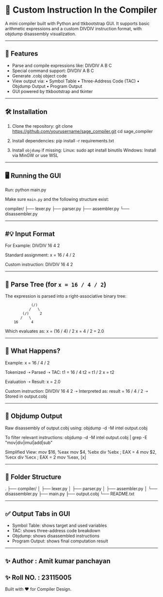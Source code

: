 🧠 Custom Instruction In the Compiler
============================================

A mini compiler built with Python and ttkbootstrap GUI. It supports basic arithmetic expressions and a custom DIVDIV instruction format, with objdump disassembly visualization.

--------------------------
🚀 Features
--------------------------
- Parse and compile expressions like: DIVDIV A B C
- Special command support: DIVDIV A B C
- Generate .cobj object code
- View output via:
  • Symbol Table
  • Three-Address Code (TAC)
  • Objdump Output
  • Program Output
- GUI powered by ttkbootstrap and tkinter

--------------------------
🛠️ Installation
--------------------------
1. Clone the repository:
   git clone https://github.com/yourusername/sage_compiler.git
   cd sage_compiler

2. Install dependencies:
   pip install -r requirements.txt

3. Install `objdump` if missing:
   Linux:
     sudo apt install binutils
   Windows:
     Install via MinGW or use WSL

--------------------------
🖥️ Running the GUI
--------------------------
Run:
   python main.py

Make sure `main.py` and the following structure exist:

   compiler/
   ├── lexer.py
   ├── parser.py
   ├── assembler.py
   └── disassembler.py

--------------------------
#💡 Input Format
--------------------------

For Example: DIVDIV 16 4 2

Standard assignment:
   x = 16 / 4 / 2

Custom instruction:
   DIVDIV 16 4 2

--------------------------
🌳 Parse Tree (for `x = 16 / 4 / 2`)
--------------------------
The expression is parsed into a right-associative binary tree:

                (/)
               /   \
            (/)     2
           /   \
        16      4

Which evaluates as:
   x = (16 / 4) / 2
   x = 4 / 2 = 2.0

--------------------------
🧠 What Happens?
--------------------------
Example: x = 16 / 4 / 2

Tokenized ➝ Parsed ➝ TAC:
   t1 = 16 / 4
   t2 = t1 / 2
   x = t2

Evaluation ➝ Result: x = 2.0

Custom instruction:
   DIVDIV 16 4 2
   ➝ Interpreted as: result = 16 / 4 / 2
   ➝ Stored in output.cobj

--------------------------
🔬 Objdump Output
--------------------------
Raw disassembly of output.cobj using:
   objdump -d -M intel output.cobj

To filter relevant instructions:
   objdump -d -M intel output.cobj | grep -E "mov|div|imul|add|sub"

Simplified View:
   mov $16, %eax
   mov $4, %ebx
   div %ebx       ; EAX = 4
   mov $2, %ecx
   div %ecx       ; EAX = 2
   mov %eax, [x]

--------------------------
📂 Folder Structure
--------------------------
.
├── compiler/
│   ├── lexer.py
│   ├── parser.py
│   ├── assembler.py
│   └── disassembler.py
├── main.py
├── output.cobj
└── README.txt

--------------------------
✅ Output Tabs in GUI
--------------------------
- Symbol Table: shows target and used variables
- TAC: shows three-address code breakdown
- Objdump: shows disassembled instructions
- Program Output: shows final computation result

--------------------------
✨ Author : Amit kumar panchayan
--------------------------
✨ Roll NO. : 23115005
--------------------------
Built with ❤️ for Compiler Design.
